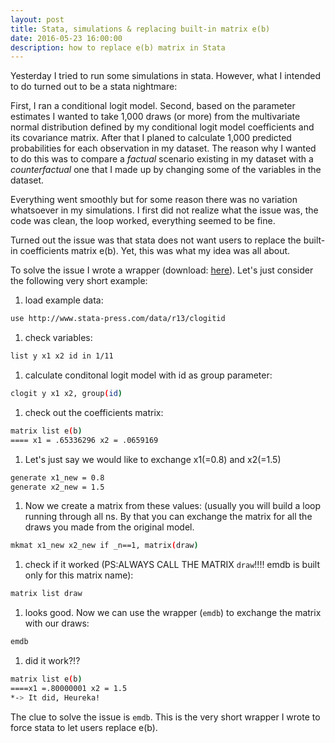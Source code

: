 ```yaml
---
layout: post
title: Stata, simulations & replacing built-in matrix e(b)  
date: 2016-05-23 16:00:00
description: how to replace e(b) matrix in Stata 
---
```


Yesterday I tried to run some simulations in stata. However, what I intended to do turned out to be a stata nightmare:

First, I ran a conditional logit model. Second, based on the parameter estimates I wanted to take 1,000 draws (or more) from the multivariate normal distribution defined by my conditional logit model coefficients and its covariance matrix. After that I planed to calculate 1,000 predicted probabilities for each observation in my dataset. The reason why I wanted to do this was to compare a *factual* scenario existing in my dataset with a *counterfactual* one that I made up by changing some of the variables in the dataset.

Everything went smoothly but for some reason there was no variation whatsoever in my simulations. I first did not realize what the issue was, the code was clean, the loop worked, everything seemed to be fine.

Turned out the issue was that stata does not want users to replace the built-in coefficients matrix e(b). Yet, this was what my idea was all about.

To solve the issue I wrote a wrapper (download: [here](https://danbischof.github.io/assets/code/emdb.ado)). Let's just consider the following very short example:

1. load example data:
```bash
use http://www.stata-press.com/data/r13/clogitid
```
1. check variables:
```bash
list y x1 x2 id in 1/11
```
1. calculate conditonal logit model with id as group parameter:
```bash
clogit y x1 x2, group(id)
```
1. check out the coefficients matrix:
```bash
matrix list e(b) 
==== x1 = .65336296 x2 = .0659169
```
1. Let's just say we would like to exchange x1(=0.8) and x2(=1.5)
```bash
generate x1_new = 0.8
generate x2_new = 1.5
```
1. Now we create a matrix from these values: (usually you will build a loop running through all ns.
By that you can exchange the matrix for all the draws you made from the original model.
```bash
mkmat x1_new x2_new if _n==1, matrix(draw)
```
1. check if it worked (PS:ALWAYS CALL THE MATRIX `draw`!!!! emdb is built only for this matrix name):
```bash
matrix list draw
```
1. looks good. Now we can use the wrapper (`emdb`) to exchange the matrix with our draws:
```bash
emdb
```
1. did it work?!?
```bash
matrix list e(b)
====x1 =.80000001 x2 = 1.5
*-> It did, Heureka!
```

The clue to solve the issue is `emdb`. This is the very short wrapper I wrote to force stata to let users replace e(b).